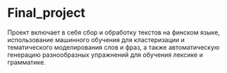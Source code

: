 # Final_project
Проект включает в себя сбор и обработку текстов на финском языке, использование машинного обучения для кластеризации и тематического моделирования слов и фраз, а также автоматическую генерацию разнообразных упражнений для обучения лексике и грамматике.
